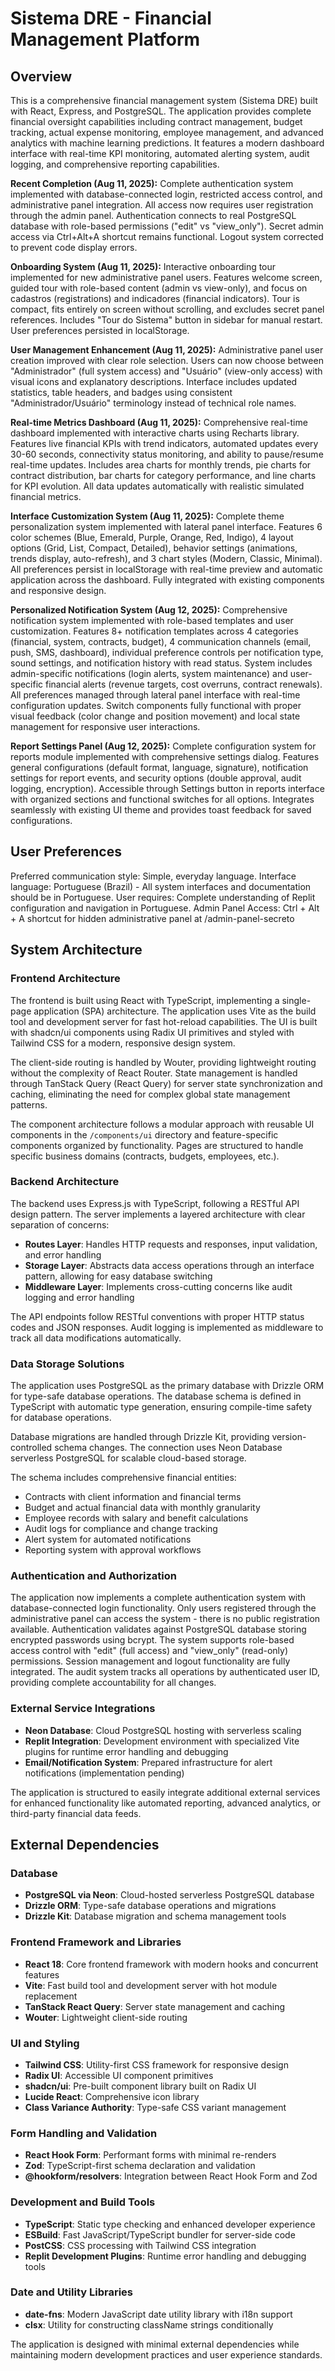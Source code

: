 # Sistema DRE - Financial Management Platform

## Overview

This is a comprehensive financial management system (Sistema DRE) built with React, Express, and PostgreSQL. The application provides complete financial oversight capabilities including contract management, budget tracking, actual expense monitoring, employee management, and advanced analytics with machine learning predictions. It features a modern dashboard interface with real-time KPI monitoring, automated alerting system, audit logging, and comprehensive reporting capabilities.

**Recent Completion (Aug 11, 2025):** Complete authentication system implemented with database-connected login, restricted access control, and administrative panel integration. All access now requires user registration through the admin panel. Authentication connects to real PostgreSQL database with role-based permissions ("edit" vs "view_only"). Secret admin access via Ctrl+Alt+A shortcut remains functional. Logout system corrected to prevent code display errors.

**Onboarding System (Aug 11, 2025):** Interactive onboarding tour implemented for new administrative panel users. Features welcome screen, guided tour with role-based content (admin vs view-only), and focus on cadastros (registrations) and indicadores (financial indicators). Tour is compact, fits entirely on screen without scrolling, and excludes secret panel references. Includes "Tour do Sistema" button in sidebar for manual restart. User preferences persisted in localStorage.

**User Management Enhancement (Aug 11, 2025):** Administrative panel user creation improved with clear role selection. Users can now choose between "Administrador" (full system access) and "Usuário" (view-only access) with visual icons and explanatory descriptions. Interface includes updated statistics, table headers, and badges using consistent "Administrador/Usuário" terminology instead of technical role names.

**Real-time Metrics Dashboard (Aug 11, 2025):** Comprehensive real-time dashboard implemented with interactive charts using Recharts library. Features live financial KPIs with trend indicators, automated updates every 30-60 seconds, connectivity status monitoring, and ability to pause/resume real-time updates. Includes area charts for monthly trends, pie charts for contract distribution, bar charts for category performance, and line charts for KPI evolution. All data updates automatically with realistic simulated financial metrics.

**Interface Customization System (Aug 11, 2025):** Complete theme personalization system implemented with lateral panel interface. Features 6 color schemes (Blue, Emerald, Purple, Orange, Red, Indigo), 4 layout options (Grid, List, Compact, Detailed), behavior settings (animations, trends display, auto-refresh), and 3 chart styles (Modern, Classic, Minimal). All preferences persist in localStorage with real-time preview and automatic application across the dashboard. Fully integrated with existing components and responsive design.

**Personalized Notification System (Aug 12, 2025):** Comprehensive notification system implemented with role-based templates and user customization. Features 8+ notification templates across 4 categories (financial, system, contracts, budget), 4 communication channels (email, push, SMS, dashboard), individual preference controls per notification type, sound settings, and notification history with read status. System includes admin-specific notifications (login alerts, system maintenance) and user-specific financial alerts (revenue targets, cost overruns, contract renewals). All preferences managed through lateral panel interface with real-time configuration updates. Switch components fully functional with proper visual feedback (color change and position movement) and local state management for responsive user interactions.

**Report Settings Panel (Aug 12, 2025):** Complete configuration system for reports module implemented with comprehensive settings dialog. Features general configurations (default format, language, signature), notification settings for report events, and security options (double approval, audit logging, encryption). Accessible through Settings button in reports interface with organized sections and functional switches for all options. Integrates seamlessly with existing UI theme and provides toast feedback for saved configurations.

## User Preferences

Preferred communication style: Simple, everyday language.
Interface language: Portuguese (Brazil) - All system interfaces and documentation should be in Portuguese.
User requires: Complete understanding of Replit configuration and navigation in Portuguese.
Admin Panel Access: Ctrl + Alt + A shortcut for hidden administrative panel at /admin-panel-secreto

## System Architecture

### Frontend Architecture
The frontend is built using React with TypeScript, implementing a single-page application (SPA) architecture. The application uses Vite as the build tool and development server for fast hot-reload capabilities. The UI is built with shadcn/ui components using Radix UI primitives and styled with Tailwind CSS for a modern, responsive design system.

The client-side routing is handled by Wouter, providing lightweight routing without the complexity of React Router. State management is handled through TanStack Query (React Query) for server state synchronization and caching, eliminating the need for complex global state management patterns.

The component architecture follows a modular approach with reusable UI components in the `/components/ui` directory and feature-specific components organized by functionality. Pages are structured to handle specific business domains (contracts, budgets, employees, etc.).

### Backend Architecture
The backend uses Express.js with TypeScript, following a RESTful API design pattern. The server implements a layered architecture with clear separation of concerns:

- **Routes Layer**: Handles HTTP requests and responses, input validation, and error handling
- **Storage Layer**: Abstracts data access operations through an interface pattern, allowing for easy database switching
- **Middleware Layer**: Implements cross-cutting concerns like audit logging and error handling

The API endpoints follow RESTful conventions with proper HTTP status codes and JSON responses. Audit logging is implemented as middleware to track all data modifications automatically.

### Data Storage Solutions
The application uses PostgreSQL as the primary database with Drizzle ORM for type-safe database operations. The database schema is defined in TypeScript with automatic type generation, ensuring compile-time safety for database operations.

Database migrations are handled through Drizzle Kit, providing version-controlled schema changes. The connection uses Neon Database serverless PostgreSQL for scalable cloud-based storage.

The schema includes comprehensive financial entities:
- Contracts with client information and financial terms
- Budget and actual financial data with monthly granularity
- Employee records with salary and benefit calculations
- Audit logs for compliance and change tracking
- Alert system for automated notifications
- Reporting system with approval workflows

### Authentication and Authorization
The application now implements a complete authentication system with database-connected login functionality. Only users registered through the administrative panel can access the system - there is no public registration available. Authentication validates against PostgreSQL database storing encrypted passwords using bcrypt. The system supports role-based access control with "edit" (full access) and "view_only" (read-only) permissions. Session management and logout functionality are fully integrated. The audit system tracks all operations by authenticated user ID, providing complete accountability for all changes.

### External Service Integrations
- **Neon Database**: Cloud PostgreSQL hosting with serverless scaling
- **Replit Integration**: Development environment with specialized Vite plugins for runtime error handling and debugging
- **Email/Notification System**: Prepared infrastructure for alert notifications (implementation pending)

The application is structured to easily integrate additional external services for enhanced functionality like automated reporting, advanced analytics, or third-party financial data feeds.

## External Dependencies

### Database
- **PostgreSQL via Neon**: Cloud-hosted serverless PostgreSQL database
- **Drizzle ORM**: Type-safe database operations and migrations
- **Drizzle Kit**: Database migration and schema management tools

### Frontend Framework and Libraries
- **React 18**: Core frontend framework with modern hooks and concurrent features
- **Vite**: Fast build tool and development server with hot module replacement
- **TanStack React Query**: Server state management and caching
- **Wouter**: Lightweight client-side routing

### UI and Styling
- **Tailwind CSS**: Utility-first CSS framework for responsive design
- **Radix UI**: Accessible UI component primitives
- **shadcn/ui**: Pre-built component library built on Radix UI
- **Lucide React**: Comprehensive icon library
- **Class Variance Authority**: Type-safe CSS variant management

### Form Handling and Validation
- **React Hook Form**: Performant forms with minimal re-renders
- **Zod**: TypeScript-first schema declaration and validation
- **@hookform/resolvers**: Integration between React Hook Form and Zod

### Development and Build Tools
- **TypeScript**: Static type checking and enhanced developer experience
- **ESBuild**: Fast JavaScript/TypeScript bundler for server-side code
- **PostCSS**: CSS processing with Tailwind CSS integration
- **Replit Development Plugins**: Runtime error handling and debugging tools

### Date and Utility Libraries
- **date-fns**: Modern JavaScript date utility library with i18n support
- **clsx**: Utility for constructing className strings conditionally

The application is designed with minimal external dependencies while maintaining modern development practices and user experience standards.